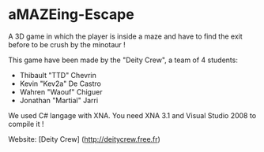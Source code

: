 aMAZEing-Escape
===============

A 3D game in which the player is inside a maze and have to find the exit before to be crush by the minotaur !

This game have been made by the "Deity Crew", a team of 4 students:
- Thibault "TTD" Chevrin
- Kevin "Kev2a" De Castro
- Wahren "Waouf" Chiguer
- Jonathan "Martial" Jarri

We used C# langage with XNA. You need XNA 3.1 and Visual Studio 2008 to compile it !

Website: [Deity Crew] (http://deitycrew.free.fr)

